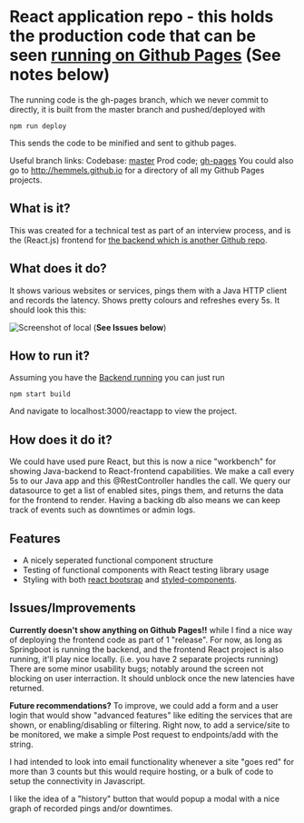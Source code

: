 # React application repo - this holds the production code that can be seen [running on Github Pages](http://hemmels.github.io/reactapp) (See notes below)
The running code is the gh-pages branch, which we never commit to directly, it is built from the master branch and pushed/deployed with 

    npm run deploy

This sends the code to be minified and sent to github pages.

Useful branch links: Codebase: [master](https://github.com/Hemmels/reactapp/tree/master) Prod code; [gh-pages](https://github.com/Hemmels/reactapp/tree/gh-pages)
You could also go to http://hemmels.github.io for a directory of all my Github Pages projects.

## What is it?
This was created for a technical test as part of an interview process, and is the (React.js) frontend for [the backend which is another Github repo](https://github.com/Hemmels/JavaPerfMon).

## What does it do?
It shows various websites or services, pings them with a Java HTTP client and records the latency. Shows pretty colours and refreshes every 5s.
It should look this this: 

![Screenshot of local](https://i.imgur.com/dTCYZIs.png) (**See Issues below**)

## How to run it?
Assuming you have the [Backend running](https://github.com/Hemmels/JavaPerfMon) you can just run

    npm start build
   
And navigate to localhost:3000/reactapp to view the project.

## How does it do it?
We could have used pure React, but this is now a nice "workbench" for showing Java-backend to React-frontend capabilities. We make a call every 5s to our Java app and this @RestController handles the call. We query our datasource to get a list of enabled sites, pings them, and returns the data for the frontend to render. Having a backing db also means we can keep track of events such as downtimes or admin logs.

## Features
* A nicely seperated functional component structure
* Testing of functional components with React testing library usage
* Styling with both [react bootsrap](https://react-bootstrap.github.io/) and [styled-components](https://styled-components.com/).

## Issues/Improvements
**Currently doesn't show anything on Github Pages!!** while I find a nice way of deploying the frontend code as part of 1 "release". For now, as long as Springboot is running the backend, and the frontend React project is also running, it'll play nice locally. (i.e. you have 2 separate projects running)
There are some minor usability bugs; notably around the screen not blocking on user interraction. It should unblock once the new latencies have returned.

**Future recommendations?** To improve, we could add a form and a user login that would show "advanced features" like editing the services that are shown, or enabling/disabling or filtering. Right now, to add a service/site to be monitored, we make a simple Post request to endpoints/add with the string.

I had intended to look into email functionality whenever a site "goes red" for more than 3 counts but this would require hosting, or a bulk of code to setup the connectivity in Javascript.

I like the idea of a "history" button that would popup a modal with a nice graph of recorded pings and/or downtimes.
